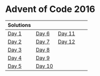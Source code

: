# Advent of Code 2016

| Solutions | | | | |
| :--- | :--- | :--- | :--- | :--- |
| [Day 1](day1) | [Day 6](day6) | [Day 11](day11) | | |
| [Day 2](day2) | [Day 7](day7) | [Day 12](day12) | | |
| [Day 3](day3) | [Day 8](day8) | | | |
| [Day 4](day4) | [Day 9](day9) | | | |
| [Day 5](day5) | [Day 10](day10) | | | |